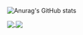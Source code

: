 ![Anurag's GitHub stats](https://github-readme-stats.vercel.app/api?username=slimtux&theme=radical&show_icons=true)



<a href="https://github.com/slimtux/github-readme-stats">
  <img align="center" src="https://github-readme-stats.vercel.app/api/top-langs/?username=slimtux&theme=vue&hide=roff,scss,VimScript,html,javascript&layout=donut"/>
</a>
<a href="https://github.com/slimtux/convoychat">
  <img align="center" src="https://github-readme-stats.vercel.app/api/top-langs/?username=slimtux&theme=flag-india&hide=roff,scss,VimScript,html" />
</a>
